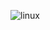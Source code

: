 ![linux](https://github.com/IOT-Club-Mangu/Linux-Crash-Course/assets/98217039/226d4126-b20e-43ce-8400-0cd086255bbd)

